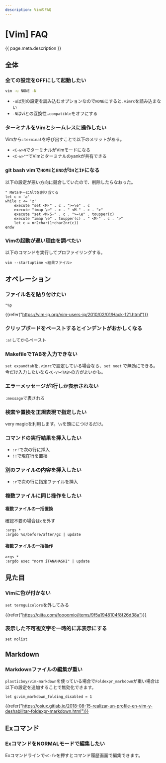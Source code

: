 ```yaml
---
description: VimのFAQ
---
```


# [Vim] FAQ

{{ page.meta.description }}



全体
----

### 全ての設定をOFFにして起動したい

```bash
vim -u NONE -N
```

* `-u`は別の設定を読み込むオプションなので`NONE`にすると`.vimrc`を読み込まない
* `-N`はviとの互換性..`compatible`をオフにする

### ターミナルをVimとシームレスに操作したい

Vimから`:terminal`を呼び出すことで以下のメリットがある。

* `<C-w>N`でターミナルがVimモードになる
* `<C-w>""`でVimとターミナルのyankが共有できる

### git bash vimで`HOME`と`END`が`ÏH`と`ÏF`になる

以下の設定が悪い方向に競合していたので、削除したらなおった。

```vim
" MetaキーにAltを割り当てる
let c = 'a'
while c <= 'z'
    execute "set <M-" . c . ">=\e" . c
    execute "imap \e" . c . " <M-" . c . ">"
    execute "set <M-S-" . c . ">=\e" . toupper(c)
    execute "imap \e" . toupper(c) . " <M-" . c . ">"
    let c = nr2char(1+char2nr(c))
endw
```

### Vimの起動が遅い理由を調べたい

以下のコマンドを実行してプロファイリングする。

```
vim --startuptime <結果ファイル>
```


オペレーション
--------------

### ファイル名を貼り付けたい

`"%p`

{{refer("https://vim-jp.org/vim-users-jp/2010/02/01/Hack-121.html")}}

### クリップボードをペーストするとインデントがおかしくなる

`:a!`してからペースト

### MakefileでTABを入力できない

`set expandtab`を`.vimrc`で設定している場合なら、`set noet` で無効にできる。  
今だけ入力したいなら`<C-v><TAB>`の方がよいかも。

### エラーメッセージが1行しか表示されない

`:message`で表される

### 検索や置換を正規表現で指定したい

very magicを利用します。`\v`を頭ににつけるだけ。

### コマンドの実行結果を挿入したい

* `:r!`で次の行に挿入
* `!!`で現在行を置換

### 別のファイルの内容を挿入したい

* `:r`で次の行に指定ファイルを挿入

### 複数ファイルに同じ操作をしたい

#### 複数ファイルの一括置換

確認不要の場合は`c`を外す

```vim
:args *
:argdo %s/before/after/gc | update
```

#### 複数ファイルの一括操作

```vim
args *
:argdo exec "norm iTANAHASHI" | update
```


見た目
------

### Vimに色が付かない

`set termguicolors`を外してみる

{{refer("https://qiita.com/foooomio/items/9f5a1948104f8f26d38a")}}

### 表示した不可視文字を一時的に非表示にする

`set nolist`


Markdown
--------

### Markdownファイルの編集が重い

`plasticboy/vim-markdown`を使っている場合で`Foldexpr_markdown`が重い場合は以下の設定を追加することで無効化できます。

```vim
let g:vim_markdown_folding_disabled = 1
```

{{refer("https://osiux.gitlab.io/2018-08-15-realizar-un-profile-en-vim-y-deshabilitar-foldexpr-markdown.html")}}


Exコマンド
----------

### ExコマンドをNORMALモードで編集したい

Exコマンドラインで`<C-f>`を押すとコマンド履歴画面で編集できます。

